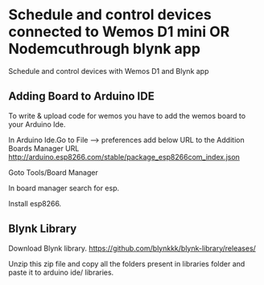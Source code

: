 # Schedule and control devices connected to Wemos D1 mini OR Nodemcuthrough blynk app
Schedule and control devices with Wemos D1 and Blynk app

Adding Board to Arduino IDE
-----------------------------------------
To write & upload code for wemos you have to add the wemos board to your Arduino Ide.

In Arduino Ide.Go to File --> preferences add below URL to the Addition Boards Manager URL
http://arduino.esp8266.com/stable/package_esp8266com_index.json

Goto Tools/Board Manager

In board manager search for esp.

Install esp8266.

Blynk Library
-----------------------------------------
Download Blynk library.  https://github.com/blynkkk/blynk-library/releases/

Unzip this zip file and copy all the folders present in libraries folder and paste it to arduino ide/ libraries.
